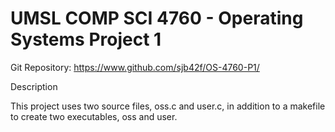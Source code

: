 # UMSL COMP SCI 4760 - Operating Systems Project 1

Git Repository: https://www.github.com/sjb42f/OS-4760-P1/

Description

This project uses two source files, oss.c and user.c, in addition to a makefile to create two executables, oss and user. 
